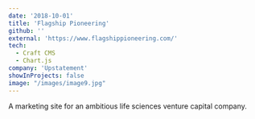 ```yaml
---
date: '2018-10-01'
title: 'Flagship Pioneering'
github: ''
external: 'https://www.flagshippioneering.com/'
tech:
  - Craft CMS
  - Chart.js
company: 'Upstatement'
showInProjects: false
image: "/images/image9.jpg"
---
```


A marketing site for an ambitious life sciences venture capital company.
